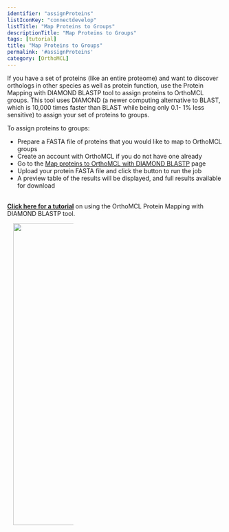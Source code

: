 ```yaml
---
identifier: "assignProteins"
listIconKey: "connectdevelop"
listTitle: "Map Proteins to Groups"
descriptionTitle: "Map Proteins to Groups"
tags: [tutorial]
title: "Map Proteins to Groups"
permalink: '#assignProteins'
category: [OrthoMCL]
---
```

<div style="margin: auto; max-width: 51em;">
  <p>If you have a set of proteins (like an entire proteome) and want to discover orthologs in other species as well as protein function, use the Protein Mapping with DIAMOND BLASTP tool to assign proteins to OrthoMCL groups. This tool uses DIAMOND (a newer computing alternative to BLAST, which is 10,000 times faster than BLAST while being only 0.1- 1% less sensitive) to assign your set of proteins to groups. </p>
<p>To assign proteins to groups:
<ul>
<li>Prepare a FASTA file of proteins that you would like to map to OrthoMCL groups</li>
<li>Create an account with OrthoMCL if you do not have one already</li>
<li>Go to the <a href="/a/app/workspace/map-proteins/new">Map proteins to OrthoMCL with DIAMOND BLASTP</a> page</li>
<li>Upload your protein FASTA file and click the button to run the job</li>
<li>A preview table of the results will be displayed, and full results available for download</li>
</ul>
<br>
<a href="{{'/documents/OrthoMCL_protein_mapping_tutorial.pdf' | absolute_url}}"><b>Click here for a tutorial</b></a> on using the OrthoMCL Protein Mapping with DIAMOND BLASTP tool.
<br>
<p>
<div style="width: 10em; margin: 0 1em;">
      <img style="width: 50em" src="{{ "/assets/images/resources_tools/orthomcl_diamond_tool.png" | absolute_url }}"/>
</div>



